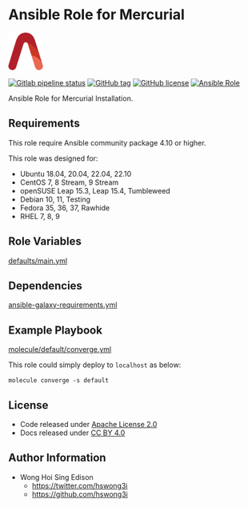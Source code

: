 # Ansible Role for Mercurial

<a href="https://alvistack.com" title="AlviStack" target="_blank"><img src="/alvistack.svg" height="75" alt="AlviStack"></a>

[![Gitlab pipeline status](https://img.shields.io/gitlab/pipeline/alvistack/ansible-role-mercurial/master)](https://gitlab.com/alvistack/ansible-role-mercurial/-/pipelines)
[![GitHub tag](https://img.shields.io/github/tag/alvistack/ansible-role-mercurial.svg)](https://github.com/alvistack/ansible-role-mercurial/tags)
[![GitHub license](https://img.shields.io/github/license/alvistack/ansible-role-mercurial.svg)](https://github.com/alvistack/ansible-role-mercurial/blob/master/LICENSE)
[![Ansible Role](https://img.shields.io/badge/galaxy-alvistack.mercurial-blue.svg)](https://galaxy.ansible.com/alvistack/mercurial)

Ansible Role for Mercurial Installation.

## Requirements

This role require Ansible community package 4.10 or higher.

This role was designed for:

  - Ubuntu 18.04, 20.04, 22.04, 22.10
  - CentOS 7, 8 Stream, 9 Stream
  - openSUSE Leap 15.3, Leap 15.4, Tumbleweed
  - Debian 10, 11, Testing
  - Fedora 35, 36, 37, Rawhide
  - RHEL 7, 8, 9

## Role Variables

[defaults/main.yml](defaults/main.yml)

## Dependencies

[ansible-galaxy-requirements.yml](ansible-galaxy-requirements.yml)

## Example Playbook

[molecule/default/converge.yml](molecule/default/converge.yml)

This role could simply deploy to `localhost` as below:

    molecule converge -s default

## License

  - Code released under [Apache License 2.0](LICENSE)
  - Docs released under [CC BY 4.0](http://creativecommons.org/licenses/by/4.0/)

## Author Information

  - Wong Hoi Sing Edison
      - <https://twitter.com/hswong3i>
      - <https://github.com/hswong3i>
